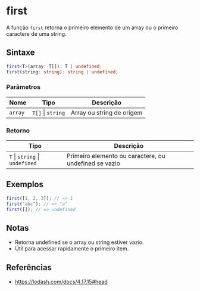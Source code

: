 # first

A função `first` retorna o primeiro elemento de um array ou o primeiro caractere de uma string.

## Sintaxe

```typescript
first<T>(array: T[]): T | undefined;
first(string: string): string | undefined;
```

### Parâmetros

| Nome     | Tipo                | Descrição                |
|----------|---------------------|--------------------------|
| `array`  | `T[]` \| `string`   | Array ou string de origem|

### Retorno

| Tipo                        | Descrição                                         |
|-----------------------------|--------------------------------------------------|
| `T` \| `string` \| `undefined` | Primeiro elemento ou caractere, ou undefined se vazio |

## Exemplos

```typescript
first([1, 2, 3]); // => 1
first("abc"); // => "a"
first([]); // => undefined
```

## Notas

* Retorna undefined se o array ou string estiver vazio.
* Útil para acessar rapidamente o primeiro item.

## Referências

* https://lodash.com/docs/4.17.15#head
